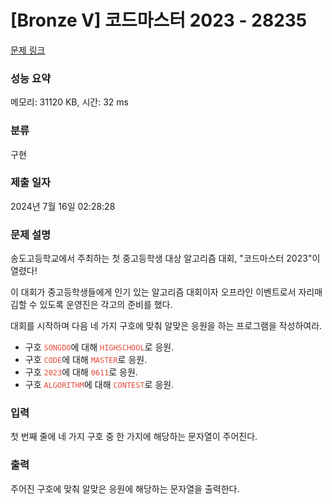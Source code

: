 # [Bronze V] 코드마스터 2023 - 28235 

[문제 링크](https://www.acmicpc.net/problem/28235) 

### 성능 요약

메모리: 31120 KB, 시간: 32 ms

### 분류

구현

### 제출 일자

2024년 7월 16일 02:28:28

### 문제 설명

<p>송도고등학교에서 주최하는 첫 중고등학생 대상 알고리즘 대회, "코드마스터 2023"이 열렸다!</p>

<p>이 대회가 중고등학생들에게 인기 있는 알고리즘 대회이자 오프라인 이벤트로서 자리매김할 수 있도록 운영진은 각고의 준비를 했다.</p>

<p>대회를 시작하며 다음 네 가지 구호에 맞춰 알맞은 응원을 하는 프로그램을 작성하여라.</p>

<ul>
	<li>구호 <code><span style="color:#e74c3c;">SONGDO</span></code>에 대해 <code><span style="color:#e74c3c;">HIGHSCHOOL</span></code>로 응원.</li>
	<li>구호 <code><span style="color:#e74c3c;">CODE</span></code>에 대해 <code><span style="color:#e74c3c;">MASTER</span></code>로 응원.</li>
	<li>구호 <code><span style="color:#e74c3c;">2023</span></code>에 대해 <code><span style="color:#e74c3c;">0611</span></code>로 응원.</li>
	<li>구호 <code><span style="color:#e74c3c;">ALGORITHM</span></code>에 대해 <code><span style="color:#e74c3c;">CONTEST</span></code>로 응원.</li>
</ul>

### 입력 

 <p>첫 번째 줄에 네 가지 구호 중 한 가지에 해당하는 문자열이 주어진다.</p>

### 출력 

 <p>주어진 구호에 맞춰 알맞은 응원에 해당하는 문자열을 출력한다.</p>

